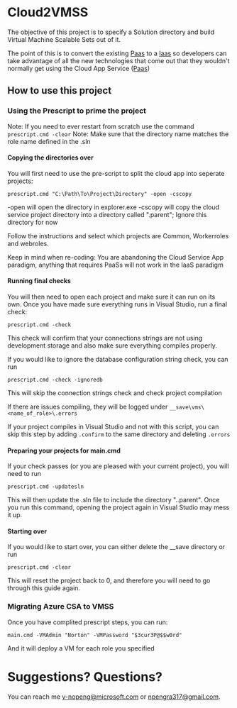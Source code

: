 # Cloud2VMSS

The objective of this project is to specify a Solution directory and build Virtual Machine Scalable Sets out of it.

The point of this is to convert the existing [Paas](https://en.wikipedia.org/wiki/Platform_as_a_service) to a [Iaas](https://en.wikipedia.org/wiki/Cloud_computing#Infrastructure_as_a_service_.28IaaS.29) so developers can take advantage of
all the new technologies that come out that they wouldn't normally get using the Cloud App Service ([Paas](https://en.wikipedia.org/wiki/Platform_as_a_service))

## How to use this project

### Using the Prescript to prime the project

Note: If you need to ever restart from scratch use the command ```prescript.cmd -clear```
Note: Make sure that the directory name matches the role name defined in the .sln

#### Copying the directories over

You will first need to use the pre-script to split the cloud app into seperate projects:

```prescript.cmd "C:\Path\To\Project\Directory" -open -cscopy```

-open will open the directory in explorer.exe
-cscopy will copy the cloud service project directory into a directory called ".parent"; Ignore this directory for now

Follow the instructions and select which projects are Common, Workerroles and webroles.

Keep in mind when re-coding: You are abandoning the Cloud Service App paradigm, anything that
requires PaaSs will not work in the IaaS paradigm

#### Running final checks

You will then need to open each project and make sure it can run on its own.
Once you have made sure everything runs in Visual Studio, run a final check:

```prescript.cmd -check```

This check will confirm that your connections strings are not using development storage
and also make sure everything compiles properly.

If you would like to ignore the database configuration string check, you can run

```prescript.cmd -check -ignoredb```

This will skip the connection strings check and check project compilation

If there are issues compiling, they will be logged under `__save\vms\<name_of_role>\.errors`

If your project compiles in Visual Studio and not with this script, you can skip this step by adding `.confirm`
to the same directory and deleting `.errors`

#### Preparing your projects for main.cmd

If your check passes (or you are pleased with your current project), you will need to run

```prescript.cmd -updatesln```

This will then update the .sln file to include the directory ".\.parent\". Once you run this command,
opening the project again in Visual Studio may mess it up.

#### Starting over

If you would like to start over, you can either delete the __save directory or run

```prescript.cmd -clear```

This will reset the project back to 0, and therefore you will need to go through this guide again.


### Migrating Azure CSA to VMSS

Once you have complited prescript steps, you can run:

```main.cmd -VMAdmin "Norton" -VMPassword "$3cur3P@$$w0rd"```

And it will deploy a VM for each role you specified

# Suggestions? Questions?
You can reach me v-nopeng@microsoft.com or npengra317@gmail.com.